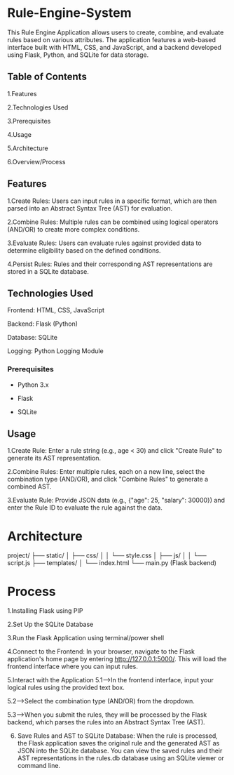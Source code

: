 # Rule-Engine-System

This Rule Engine Application allows users to create, combine, and evaluate rules based on various attributes. The application features a web-based interface built with HTML, CSS, and JavaScript, and a backend developed using Flask, Python, and SQLite for data storage.

## Table of Contents
1.Features

2.Technologies Used

3.Prerequisites

4.Usage

5.Architecture

6.Overview/Process

## Features

1.Create Rules: Users can input rules in a specific format, which are then parsed into an Abstract Syntax Tree (AST) for evaluation.

2.Combine Rules: Multiple rules can be combined using logical operators (AND/OR) to create more complex conditions.

3.Evaluate Rules: Users can evaluate rules against provided data to determine eligibility based on the defined conditions.

4.Persist Rules: Rules and their corresponding AST representations are stored in a SQLite database.

## Technologies Used

Frontend: HTML, CSS, JavaScript

Backend: Flask (Python)

Database: SQLite

Logging: Python Logging Module

### Prerequisites

- Python 3.x

- Flask

- SQLite
  
## Usage

1.Create Rule: Enter a rule string (e.g., age < 30) and click "Create Rule" to generate its AST representation.

2.Combine Rules: Enter multiple rules, each on a new line, select the combination type (AND/OR), and click "Combine Rules" to generate a combined AST.

3.Evaluate Rule: Provide JSON data (e.g., {"age": 25, "salary": 30000}) and enter the Rule ID to evaluate the rule against the data.

# Architecture

project/
├── static/
│   ├── css/
│   │   └── style.css
│   ├── js/
│   │   └── script.js
├── templates/
│   └── index.html
└── main.py (Flask backend)

# Process

1.Installing Flask using PIP

2.Set Up the SQLite Database

3.Run the Flask Application using terminal/power shell

4.Connect to the Frontend: In your browser, navigate to the Flask application's home page by entering http://127.0.0.1:5000/. This will load the frontend interface where you can input rules.

5.Interact with the Application
  5.1-->In the frontend interface, input your logical rules using the provided text box.

  5.2-->Select the combination type (AND/OR) from the dropdown.

  5.3-->When you submit the rules, they will be processed by the Flask backend, which parses the rules into an Abstract Syntax Tree (AST).

6. Save Rules and AST to SQLite Database: When the rule is processed, the Flask application saves the original rule and the generated AST as JSON into the SQLite database. You can view the saved rules and their AST representations in the rules.db database using an SQLite viewer or command line.
